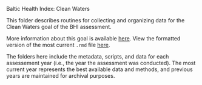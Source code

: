 Baltic Health Index: Clean Waters

This folder describes routines for collecting and organizing data for the Clean Waters goal of the BHI assessment.

More information about this goal is available [here](https://github.com/OHI-Science/bhi-prep/tree/master/ref/goal_summaries/CW.Rmd). 
View the formatted version of the most current `.rmd` file [here](https://github.com/OHI-Science/bhi-prep/tree/master/data/CW/trash/v2019/tra_data.rmd).

The folders here include the metadata, scripts, and data for each assessement year (i.e., the year the assessment was conducted). The most current year represents the best available data and methods, and previous years are maintained for archival purposes.
